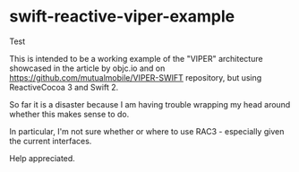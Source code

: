 # swift-reactive-viper-example
Test

This is intended to be a working example of the "VIPER" architecture showcased in the article by objc.io and on https://github.com/mutualmobile/VIPER-SWIFT repository, but using ReactiveCocoa 3 and Swift 2.

So far it is a disaster because I am having trouble wrapping my head around whether this makes sense to do.

In particular, I'm not sure whether or where to use RAC3 - especially given the current interfaces.

Help appreciated.
